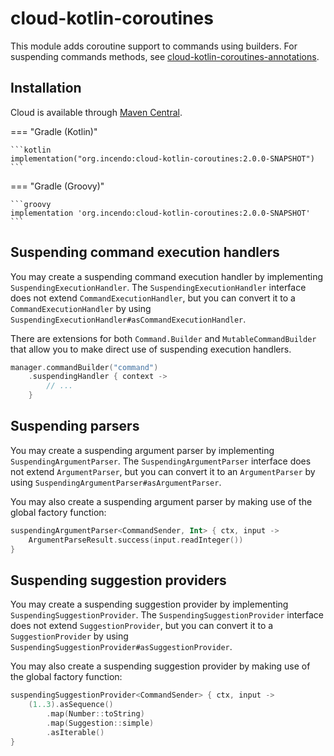 # cloud-kotlin-coroutines

This module adds coroutine support to commands using builders.
For suspending commands methods, see [cloud-kotlin-coroutines-annotations](./annotations.md).

## Installation

Cloud is available through [Maven Central](https://central.sonatype.com/artifact/org.incendo/cloud-kotlin-coroutines).

<!-- prettier-ignore -->
=== "Gradle (Kotlin)"

    ```kotlin
    implementation("org.incendo:cloud-kotlin-coroutines:2.0.0-SNAPSHOT")
    ```

=== "Gradle (Groovy)"

    ```groovy
    implementation 'org.incendo:cloud-kotlin-coroutines:2.0.0-SNAPSHOT'
    ```

## Suspending command execution handlers

You may create a suspending command execution handler by implementing `SuspendingExecutionHandler`.
The `SuspendingExecutionHandler` interface does not extend `CommandExecutionHandler`, but you can convert
it to a `CommandExecutionHandler` by using `SuspendingExecutionHandler#asCommandExecutionHandler`.

There are extensions for both `Command.Builder` and `MutableCommandBuilder` that allow you to make direct
use of suspending execution handlers.

```kotlin title="Example"
manager.commandBuilder("command")
    .suspendingHandler { context ->
        // ...
    }
```

## Suspending parsers

You may create a suspending argument parser by implementing `SuspendingArgumentParser`.
The `SuspendingArgumentParser` interface does not extend `ArgumentParser`, but you can convert
it to an `ArgumentParser` by using `SuspendingArgumentParser#asArgumentParser`.

You may also create a suspending argument parser by making use of the global factory function:

```kotlin title="Creating a suspending parser"
suspendingArgumentParser<CommandSender, Int> { ctx, input ->
    ArgumentParseResult.success(input.readInteger())
}
```

## Suspending suggestion providers

You may create a suspending suggestion provider by implementing `SuspendingSuggestionProvider`.
The `SuspendingSuggestionProvider` interface does not extend `SuggestionProvider`, but you can convert
it to a `SuggestionProvider` by using `SuspendingSuggestionProvider#asSuggestionProvider`.

You may also create a suspending suggestion provider by making use of the global factory function:

```kotlin title="Creating a suspending suggestion provider"
suspendingSuggestionProvider<CommandSender> { ctx, input ->
    (1..3).asSequence()
        .map(Number::toString)
        .map(Suggestion::simple)
        .asIterable()
}
```
